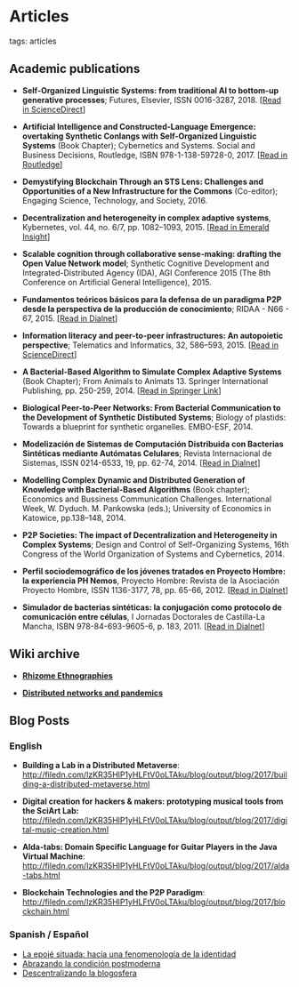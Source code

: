 # Articles

tags: articles

## Academic publications

* **Self-Organized Linguistic Systems: from traditional AI to bottom-up generative processes**; Futures, Elsevier, ISSN 0016-3287, 2018. [[Read in ScienceDirect](https://www.sciencedirect.com/science/article/abs/pii/S0016328717302161?via%3Dihub)]

* **Artificial Intelligence and Constructed-Language Emergence: overtaking Synthetic Conlangs with Self-Organized Linguistic Systems** (Book Chapter); Cybernetics and Systems. Social and Business Decisions, Routledge, ISBN 978-1-138-59728-0, 2017. [[Read in Routledge](https://www.routledge.com/Cybernetics-and-Systems-Social-and-Business-Decisions/Barile-Espejo-Perko-Saviano/p/book/9781138597280)]

* **Demystifying Blockchain Through an STS Lens: Challenges and Opportunities of a New Infrastructure for the Commons** (Co-editor); Engaging Science, Technology, and Society, 2016.

* **Decentralization and heterogeneity in complex adaptive systems**, Kybernetes, vol. 44, no. 6/7, pp. 1082–1093, 2015. [[Read in Emerald Insight](https://www.emerald.com/insight/content/doi/10.1108/K-01-2015-0030/full/html)]

* **Scalable cognition through collaborative sense-making: drafting the Open Value Network model**; Synthetic Cognitive Development and Integrated-Distributed Agency (IDA), AGI Conference 2015 (The 8th Conference on Artificial General Intelligence), 2015.

* **Fundamentos teóricos básicos para la defensa de un paradigma P2P desde la perspectiva de la producción de conocimiento**; RIDAA - N66 - 67, 2015. [[Read in Dialnet](https://dialnet.unirioja.es/servlet/articulo?codigo=5399273)]

* **Information literacy and peer-to-peer infrastructures: An autopoietic perspective**; Telematics and Informatics, 32, 586–593, 2015. [[Read in ScienceDirect](https://www.sciencedirect.com/science/article/abs/pii/S0736585315000118)]

* **A Bacterial-Based Algorithm to Simulate Complex Adaptive Systems** (Book Chapter); From Animals to Animats 13. Springer International Publishing,  pp. 250-259, 2014. [[Read in Springer Link](https://link.springer.com/chapter/10.1007%2F978-3-319-08864-8_24)]

* **Biological Peer-to-Peer Networks: From Bacterial Communication to the Development of Synthetic Distibuted Systems**; Biology of plastids: Towards a blueprint for synthetic organelles. EMBO-ESF, 2014. 

* **Modelización de Sistemas de Computación Distribuida con Bacterias Sintéticas mediante Autómatas Celulares**; Revista Internacional de Sistemas, ISSN 0214-6533, 19, pp. 62-74, 2014. [[Read in Dialnet](https://dialnet.unirioja.es/servlet/articulo?codigo=5038958)]

* **Modelling Complex Dynamic and Distributed Generation of Knowledge with Bacterial-Based Algorithms** (Book chapter); Economics and Bussiness Communication Challenges. International Week, W. Dyduch. M. Pankowska (eds.); University of Economics in Katowice, pp.138–148, 2014.

* **P2P Societies: The impact of Decentralization and Heterogeneity in Complex Systems**;  Design and Control of Self-Organizing Systems, 16th Congress of the World Organization of Systems and Cybernetics, 2014. 

* **Perfil sociodemográfico de los jóvenes tratados en Proyecto Hombre: la experiencia PH Nemos**, Proyecto Hombre: Revista de la Asociación Proyecto Hombre, ISSN 1136-3177, 78, pp. 65-66, 2012. [[Read in Dialnet](https://dialnet.unirioja.es/servlet/articulo?codigo=3946944)]

* **Simulador de bacterias sintéticas: la conjugación como protocolo de comunicación entre células**, I Jornadas Doctorales de Castilla-La Mancha, ISBN 978-84-693-9605-6, p. 183, 2011. [[Read in Dialnet](https://dialnet.unirioja.es/servlet/articulo?codigo=3616021)]

## Wiki archive

* **[Rhizome Ethnographies](articles/RhizomeEthnographies.md)**

* **[Distributed networks and pandemics](articles/pandemics.md)**

## Blog Posts

### English


* **Building a Lab in a Distributed Metaverse**: http://filedn.com/lzKR35HlP1yHLFtV0oLTAku/blog/output/blog/2017/building-a-distributed-metaverse.html

* **Digital creation for hackers & makers: prototyping musical tools from the SciArt Lab:** http://filedn.com/lzKR35HlP1yHLFtV0oLTAku/blog/output/blog/2017/digital-music-creation.html

* **Alda-tabs: Domain Specific Language for Guitar Players in the Java Virtual Machine**: http://filedn.com/lzKR35HlP1yHLFtV0oLTAku/blog/output/blog/2017/alda-tabs.html

* **Blockchain Technologies and the P2P Paradigm**: http://filedn.com/lzKR35HlP1yHLFtV0oLTAku/blog/output/blog/2017/blockchain.html


### Spanish / Español

* [La epojé situada: hacía una fenomenología de la identidad](articles/situated.md)
* [Abrazando la condición postmoderna](../../blog/output/blog/2017/la-llamada.html)
* [Descentralizando la blogosfera](../../blog/output/blog/2017/descentralizando.html)